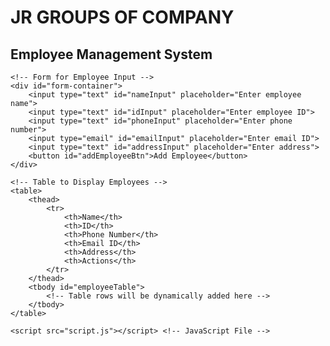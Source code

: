 <!DOCTYPE html>
<html lang="en">
<head>
    <meta charset="UTF-8">
    <meta name="viewport" content="width=device-width, initial-scale=1.0">
    <title>Employee Management</title>
    <link rel="stylesheet" href="style.css"> <!-- For Styling (Optional) -->
</head>
<body>
    <h1>JR GROUPS OF COMPANY</h1>
    <h2>Employee Management System</h2>

    <!-- Form for Employee Input -->
    <div id="form-container">
        <input type="text" id="nameInput" placeholder="Enter employee name">
        <input type="text" id="idInput" placeholder="Enter employee ID">
        <input type="text" id="phoneInput" placeholder="Enter phone number">
        <input type="email" id="emailInput" placeholder="Enter email ID">
        <input type="text" id="addressInput" placeholder="Enter address">
        <button id="addEmployeeBtn">Add Employee</button>
    </div>

    <!-- Table to Display Employees -->
    <table>
        <thead>
            <tr>
                <th>Name</th>
                <th>ID</th>
                <th>Phone Number</th>
                <th>Email ID</th>
                <th>Address</th>
                <th>Actions</th>
            </tr>
        </thead>
        <tbody id="employeeTable">
            <!-- Table rows will be dynamically added here -->
        </tbody>
    </table>

    <script src="script.js"></script> <!-- JavaScript File -->
</body>
</html>
